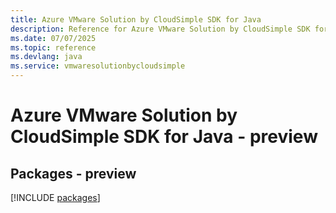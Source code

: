 ```yaml
---
title: Azure VMware Solution by CloudSimple SDK for Java
description: Reference for Azure VMware Solution by CloudSimple SDK for Java
ms.date: 07/07/2025
ms.topic: reference
ms.devlang: java
ms.service: vmwaresolutionbycloudsimple
---
```

# Azure VMware Solution by CloudSimple SDK for Java - preview
## Packages - preview
[!INCLUDE [packages](vmware-solution-by-cloudsimple-index.md)]